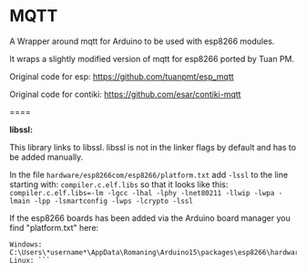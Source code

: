 MQTT
====

A Wrapper around mqtt for Arduino to be used with esp8266 modules.

It wraps a slightly modified version of mqtt for esp8266 ported by Tuan PM.

Original code for esp: https://github.com/tuanpmt/esp_mqtt

Original code for contiki: https://github.com/esar/contiki-mqtt


====

**libssl:**

This library links to libssl. libssl is not in the linker flags by default and has to be added manually.

In the file `hardware/esp8266com/esp8266/platform.txt` add `-lssl` to the line starting with: `compiler.c.elf.libs` so that it looks like this:
`compiler.c.elf.libs=-lm -lgcc -lhal -lphy -lnet80211 -llwip -lwpa -lmain -lpp -lsmartconfig -lwps -lcrypto -lssl`

If the esp8266 boards has been added via the Arduino board manager you find "platform.txt" here:
```OSX: ~/Library/Arduino15/packages/esp8266/hardware/esp8266/version/platform.txt
Windows: C:\Users\*username*\AppData\Romaning\Arduino15\packages\esp8266\hardware\esp8266\version\platform.txt
Linux: ```